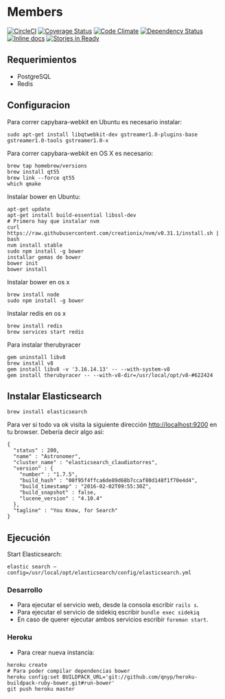 # Members
[![CircleCI](https://circleci.com/gh/cltorresfe/members.svg?style=shield&circle-token=5c9cea46dc919158430b7a9956276e05ca0033bb)](https://circleci.com/gh/cltorresfe/members)
[![Coverage Status](https://coveralls.io/repos/github/cltorresfe/members/badge.svg?branch=master)](https://coveralls.io/github/cltorresfe/members?branch=master)
[![Code Climate](https://codeclimate.com/github/cltorresfe/members/badges/gpa.svg)](https://codeclimate.com/github/cltorresfe/members)
[![Dependency Status](https://gemnasium.com/badges/github.com/cltorresfe/members.svg)](https://gemnasium.com/github.com/cltorresfe/members)
[![Inline docs](http://inch-ci.org/github/cltorresfe/members.svg?branch=master)](http://inch-ci.org/github/cltorresfe/members)
[![Stories in Ready](https://badge.waffle.io/cltorresfe/members.svg?label=ready&title=Ready)](http://waffle.io/cltorresfe/members)

## Requerimientos
- PostgreSQL
- Redis

## Configuracion
Para correr capybara-webkit en Ubuntu es necesario instalar:

```shell
sudo apt-get install libqtwebkit-dev gstreamer1.0-plugins-base gstreamer1.0-tools gstreamer1.0-x
```

Para correr capybara-webkit en OS X es necesario:

```shell
brew tap homebrew/versions
brew install qt55
brew link --force qt55
which qmake
```

Instalar bower en Ubuntu:

```shell
apt-get update
apt-get install build-essential libssl-dev
# Primero hay que instalar nvm
curl https://raw.githubusercontent.com/creationix/nvm/v0.31.1/install.sh | bash
nvm install stable
sudo npm install -g bower
installar gemas de bower
bower init
bower install
```

Instalar bower en os x

```shell
brew install node
sudo npm install -g bower
```

Instalar redis en os x

```shell
brew install redis
brew services start redis
```

Para instalar therubyracer

```shell
gem uninstall libv8
brew install v8
gem install libv8 -v '3.16.14.13' -- --with-system-v8
gem install therubyracer -- --with-v8-dir=/usr/local/opt/v8-#622424
```
## Instalar Elasticsearch

```
brew install elasticsearch
```

Para ver si todo va ok visita la siguiente dirección [http://localhost:9200](http://localhost:9200) en tu browser. Debería decir algo así:

```
{
  "status" : 200,
  "name" : "Astronomer",
  "cluster_name" : "elasticsearch_claudiotorres",
  "version" : {
    "number" : "1.7.5",
    "build_hash" : "00f95f4ffca6de89d68b7ccaf80d148f1f70e4d4",
    "build_timestamp" : "2016-02-02T09:55:30Z",
    "build_snapshot" : false,
    "lucene_version" : "4.10.4"
  },
  "tagline" : "You Know, for Search"
}
```

## Ejecución

Start Elasticsearch:
```
elastic search —config=/usr/local/opt/elasticsearch/config/elasticsearch.yml
```

### Desarrollo

- Para ejecutar el servicio web, desde la consola escribir `rails s`.
- Para ejecutar el servicio de sidekiq escribir `bundle exec sidekiq`
- En caso de querer ejecutar ambos servicios escribir `foreman start`.

### Heroku
- Para crear nueva instancia:

```shell
heroku create
# Para poder compilar dependencias bower
heroku config:set BUILDPACK_URL='git://github.com/qnyp/heroku-buildpack-ruby-bower.git#run-bower'
git push heroku master
```
